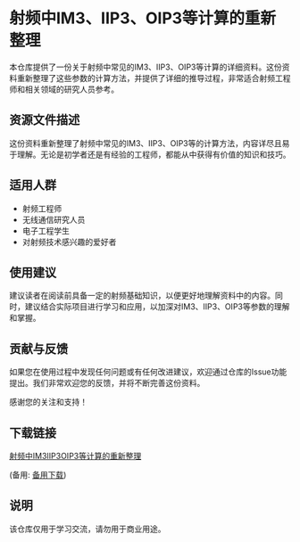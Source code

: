 # 射频中IM3、IIP3、OIP3等计算的重新整理

本仓库提供了一份关于射频中常见的IM3、IIP3、OIP3等计算的详细资料。这份资料重新整理了这些参数的计算方法，并提供了详细的推导过程，非常适合射频工程师和相关领域的研究人员参考。

## 资源文件描述

这份资料重新整理了射频中常见的IM3、IIP3、OIP3等的计算方法，内容详尽且易于理解。无论是初学者还是有经验的工程师，都能从中获得有价值的知识和技巧。

## 适用人群

- 射频工程师
- 无线通信研究人员
- 电子工程学生
- 对射频技术感兴趣的爱好者

## 使用建议

建议读者在阅读前具备一定的射频基础知识，以便更好地理解资料中的内容。同时，建议结合实际项目进行学习和应用，以加深对IM3、IIP3、OIP3等参数的理解和掌握。

## 贡献与反馈

如果您在使用过程中发现任何问题或有任何改进建议，欢迎通过仓库的Issue功能提出。我们非常欢迎您的反馈，并将不断完善这份资料。

感谢您的关注和支持！

## 下载链接
[射频中IM3IIP3OIP3等计算的重新整理](https://pan.quark.cn/s/476becb2f256) 

(备用: [备用下载](https://pan.baidu.com/s/1Wk8b4k4_BjruykwZcnQC_g?pwd=1234))

## 说明

该仓库仅用于学习交流，请勿用于商业用途。
